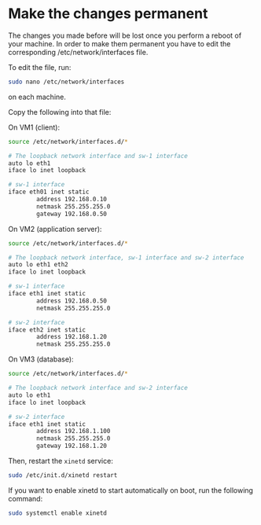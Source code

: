 # Make the changes permanent

The changes you made before will be lost once you perform a reboot of your machine. In order to make them permanent you have to edit the corresponding /etc/network/interfaces file.

To edit the file, run:
```sh
sudo nano /etc/network/interfaces
```
on each machine.

Copy the following into that file:

On VM1 (client):
```sh
source /etc/network/interfaces.d/*

# The loopback network interface and sw-1 interface
auto lo eth1                    
iface lo inet loopback

# sw-1 interface
iface eth01 inet static          
        address 192.168.0.10
        netmask 255.255.255.0
        gateway 192.168.0.50
```

On VM2 (application server):
```sh
source /etc/network/interfaces.d/*

# The loopback network interface, sw-1 interface and sw-2 interface
auto lo eth1 eth2               
iface lo inet loopback

# sw-1 interface
iface eth1 inet static         
        address 192.168.0.50
        netmask 255.255.255.0

# sw-2 interface
iface eth2 inet static          
        address 192.168.1.20
        netmask 255.255.255.0
```

On VM3 (database):
```sh
source /etc/network/interfaces.d/*

# The loopback network interface and sw-2 interface
auto lo eth1                    
iface lo inet loopback

# sw-2 interface
iface eth1 inet static          
        address 192.168.1.100
        netmask 255.255.255.0
        gateway 192.168.1.20
```

Then, restart the `xinetd` service:
```sh
sudo /etc/init.d/xinetd restart
```

If you want to enable xinetd to start automatically on boot, run the following command:
```sh
sudo systemctl enable xinetd
```